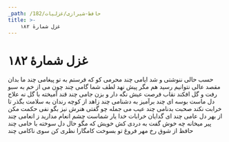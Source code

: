 ```yaml
---
_path: /حافظ-شیرازی/غزلیات/182
title: >-
    غزل شمارهٔ ۱۸۲
---
```

# غزل شمارهٔ ۱۸۲

حسب حالی ننوشتی و شد ایامی چند
محرمی کو که فرستم به تو پیغامی چند
ما بدان مقصد عالی نتوانیم رسید
هم مگر پیش نهد لطف شما گامی چند
چون می از خم به سبو رفت و گل افکند نقاب
فرصت عیش نگه دار و بزن جامی چند
قند آمیخته با گل نه علاج دل ماست
بوسه ای چند برآمیز به دشنامی چند
زاهد از کوچه رندان به سلامت بگذر
تا خرابت نکند صحبت بدنامی چند
عیب می جمله چو گفتی هنرش نیز بگو
نفی حکمت مکن از بهر دل عامی چند
ای گدایان خرابات خدا یار شماست
چشم انعام مدارید ز انعامی چند
پیر میخانه چه خوش گفت به دردی کش خویش
که مگو حال دل سوخته با خامی چند
حافظ از شوق رخ مهر فروغ تو بسوخت
کامگارا نظری کن سوی ناکامی چند
